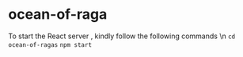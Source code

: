 # ocean-of-raga

To start the React server , kindly follow the following commands 
\n
 ```cd ocean-of-ragas```
 ```npm start```
